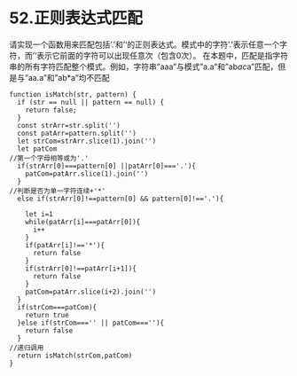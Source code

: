 # 52.正则表达式匹配
请实现一个函数用来匹配包括’.’和’‘的正则表达式。模式中的字符’.’表示任意一个字符，而’‘表示它前面的字符可以出现任意次（包含0次）。 在本题中，匹配是指字符串的所有字符匹配整个模式。例如，字符串”aaa”与模式”a.a”和”ab*ac*a”匹配，但是与”aa.a”和”ab*a”均不匹配
```
function isMatch(str, pattern) {
  if (str == null || pattern == null) {
    return false;
  }
  const strArr=str.split('')
  const patArr=pattern.split('')
  let strCom=strArr.slice(1).join('')
  let patCom
//第一个字母相等或为'.'
  if(strArr[0]===pattern[0] ||patArr[0]==='.'){
    patCom=patArr.slice(1).join('')
  }
//判断是否为单一字符连续+'*'
  else if(strArr[0]!==pattern[0] && pattern[0]!=='.'){

    let i=1
    while(patArr[i]===patArr[0]){
      i++
    }
    if(patArr[i]!=='*'){
      return false
    }
    if(strArr[0]!==patArr[i+1]){
      return false
    }
    patCom=patArr.slice(i+2).join('')
  }
  if(strCom===patCom){
    return true
  }else if(strCom==='' || patCom===''){
    return false
  }
//递归调用
  return isMatch(strCom,patCom)
}
```
